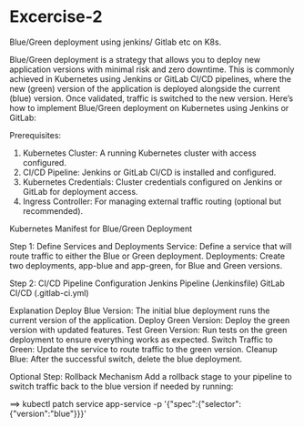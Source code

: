 # Excercise-2
Blue/Green deployment using jenkins/ Gitlab etc on K8s.

Blue/Green deployment is a strategy that allows you to deploy new application versions with minimal risk and zero downtime. This is commonly achieved in Kubernetes using Jenkins or GitLab CI/CD pipelines, where the new (green) version of the application is deployed alongside the current (blue) version. Once validated, traffic is switched to the new version. Here’s how to implement Blue/Green deployment on Kubernetes using Jenkins or GitLab:

Prerequisites:
1. Kubernetes Cluster: A running Kubernetes cluster with access configured.
2. CI/CD Pipeline: Jenkins or GitLab CI/CD is installed and configured.
3. Kubernetes Credentials: Cluster credentials configured on Jenkins or GitLab for deployment access.
4. Ingress Controller: For managing external traffic routing (optional but recommended).

Kubernetes Manifest for Blue/Green Deployment

Step 1: Define Services and Deployments
Service: Define a service that will route traffic to either the Blue or Green deployment.
Deployments: Create two deployments, app-blue and app-green, for Blue and Green versions.

Step 2: CI/CD Pipeline Configuration
Jenkins Pipeline (Jenkinsfile)
GitLab CI/CD (.gitlab-ci.yml)

Explanation
Deploy Blue Version: The initial blue deployment runs the current version of the application.
Deploy Green Version: Deploy the green version with updated features.
Test Green Version: Run tests on the green deployment to ensure everything works as expected.
Switch Traffic to Green: Update the service to route traffic to the green version.
Cleanup Blue: After the successful switch, delete the blue deployment.

Optional Step: Rollback Mechanism
Add a rollback stage to your pipeline to switch traffic back to the blue version if needed by running:

==> kubectl patch service app-service -p '{"spec":{"selector":{"version":"blue"}}}'



